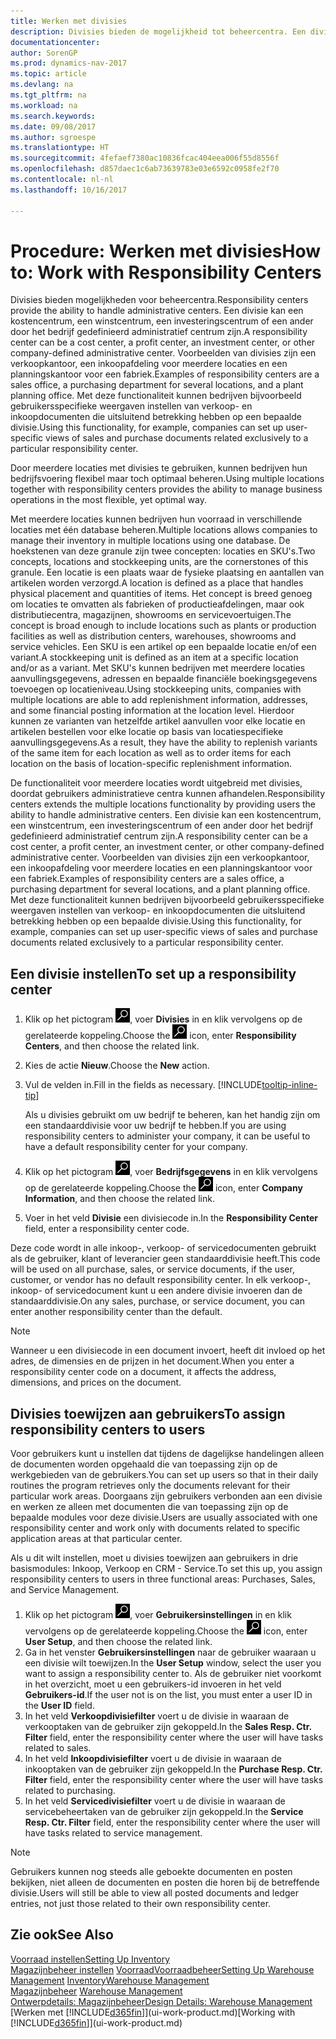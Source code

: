 ```yaml
---
title: Werken met divisies
description: Divisies bieden de mogelijkheid tot beheercentra. Een divisie kan een kostencentrum, een winstcentrum, een investeringscentrum of een ander door het bedrijf gedefinieerd administratief centrum zijn.
documentationcenter: 
author: SorenGP
ms.prod: dynamics-nav-2017
ms.topic: article
ms.devlang: na
ms.tgt_pltfrm: na
ms.workload: na
ms.search.keywords: 
ms.date: 09/08/2017
ms.author: sgroespe
ms.translationtype: HT
ms.sourcegitcommit: 4fefaef7380ac10836fcac404eea006f55d8556f
ms.openlocfilehash: d857daec1c6ab73639783e03e6592c0958fe2f70
ms.contentlocale: nl-nl
ms.lasthandoff: 10/16/2017

---
```

# <a name="how-to-work-with-responsibility-centers"></a><span data-ttu-id="a65cc-104">Procedure: Werken met divisies</span><span class="sxs-lookup"><span data-stu-id="a65cc-104">How to: Work with Responsibility Centers</span></span>
<span data-ttu-id="a65cc-105">Divisies bieden mogelijkheden voor beheercentra.</span><span class="sxs-lookup"><span data-stu-id="a65cc-105">Responsibility centers provide the ability to handle administrative centers.</span></span> <span data-ttu-id="a65cc-106">Een divisie kan een kostencentrum, een winstcentrum, een investeringscentrum of een ander door het bedrijf gedefinieerd administratief centrum zijn.</span><span class="sxs-lookup"><span data-stu-id="a65cc-106">A responsibility center can be a cost center, a profit center, an investment center, or other company-defined administrative center.</span></span> <span data-ttu-id="a65cc-107">Voorbeelden van divisies zijn een verkoopkantoor, een inkoopafdeling voor meerdere locaties en een planningskantoor voor een fabriek.</span><span class="sxs-lookup"><span data-stu-id="a65cc-107">Examples of responsibility centers are a sales office, a purchasing department for several locations, and a plant planning office.</span></span> <span data-ttu-id="a65cc-108">Met deze functionaliteit kunnen bedrijven bijvoorbeeld gebruikersspecifieke weergaven instellen van verkoop- en inkoopdocumenten die uitsluitend betrekking hebben op een bepaalde divisie.</span><span class="sxs-lookup"><span data-stu-id="a65cc-108">Using this functionality, for example, companies can set up user-specific views of sales and purchase documents related exclusively to a particular responsibility center.</span></span>  

<span data-ttu-id="a65cc-109">Door meerdere locaties met divisies te gebruiken, kunnen bedrijven hun bedrijfsvoering flexibel maar toch optimaal beheren.</span><span class="sxs-lookup"><span data-stu-id="a65cc-109">Using multiple locations together with responsibility centers provides the ability to manage business operations in the most flexible, yet optimal way.</span></span>

<span data-ttu-id="a65cc-110">Met meerdere locaties kunnen bedrijven hun voorraad in verschillende locaties met één database beheren.</span><span class="sxs-lookup"><span data-stu-id="a65cc-110">Multiple locations allows companies to manage their inventory in multiple locations using one database.</span></span> <span data-ttu-id="a65cc-111">De hoekstenen van deze granule zijn twee concepten: locaties en SKU's.</span><span class="sxs-lookup"><span data-stu-id="a65cc-111">Two concepts, locations and stockkeeping units, are the cornerstones of this granule.</span></span> <span data-ttu-id="a65cc-112">Een locatie is een plaats waar de fysieke plaatsing en aantallen van artikelen worden verzorgd.</span><span class="sxs-lookup"><span data-stu-id="a65cc-112">A location is defined as a place that handles physical placement and quantities of items.</span></span> <span data-ttu-id="a65cc-113">Het concept is breed genoeg om locaties te omvatten als fabrieken of productieafdelingen, maar ook distributiecentra, magazijnen, showrooms en servicevoertuigen.</span><span class="sxs-lookup"><span data-stu-id="a65cc-113">The concept is broad enough to include locations such as plants or production facilities as well as distribution centers, warehouses, showrooms and service vehicles.</span></span> <span data-ttu-id="a65cc-114">Een SKU is een artikel op een bepaalde locatie en/of een variant.</span><span class="sxs-lookup"><span data-stu-id="a65cc-114">A stockkeeping unit is defined as an item at a specific location and/or as a variant.</span></span> <span data-ttu-id="a65cc-115">Met SKU's kunnen bedrijven met meerdere locaties aanvullingsgegevens, adressen en bepaalde financiële boekingsgegevens toevoegen op locatieniveau.</span><span class="sxs-lookup"><span data-stu-id="a65cc-115">Using stockkeeping units, companies with multiple locations are able to add replenishment information, addresses, and some financial posting information at the location level.</span></span> <span data-ttu-id="a65cc-116">Hierdoor kunnen ze varianten van hetzelfde artikel aanvullen voor elke locatie en artikelen bestellen voor elke locatie op basis van locatiespecifieke aanvullingsgegevens.</span><span class="sxs-lookup"><span data-stu-id="a65cc-116">As a result, they have the ability to replenish variants of the same item for each location as well as to order items for each location on the basis of location-specific replenishment information.</span></span>  

<span data-ttu-id="a65cc-117">De functionaliteit voor meerdere locaties wordt uitgebreid met divisies, doordat gebruikers administratieve centra kunnen afhandelen.</span><span class="sxs-lookup"><span data-stu-id="a65cc-117">Responsibility centers extends the multiple locations functionality by providing users the ability to handle administrative centers.</span></span> <span data-ttu-id="a65cc-118">Een divisie kan een kostencentrum, een winstcentrum, een investeringscentrum of een ander door het bedrijf gedefinieerd administratief centrum zijn.</span><span class="sxs-lookup"><span data-stu-id="a65cc-118">A responsibility center can be a cost center, a profit center, an investment center, or other company-defined administrative center.</span></span> <span data-ttu-id="a65cc-119">Voorbeelden van divisies zijn een verkoopkantoor, een inkoopafdeling voor meerdere locaties en een planningskantoor voor een fabriek.</span><span class="sxs-lookup"><span data-stu-id="a65cc-119">Examples of responsibility centers are a sales office, a purchasing department for several locations, and a plant planning office.</span></span> <span data-ttu-id="a65cc-120">Met deze functionaliteit kunnen bedrijven bijvoorbeeld gebruikersspecifieke weergaven instellen van verkoop- en inkoopdocumenten die uitsluitend betrekking hebben op een bepaalde divisie.</span><span class="sxs-lookup"><span data-stu-id="a65cc-120">Using this functionality, for example, companies can set up user-specific views of sales and purchase documents related exclusively to a particular responsibility center.</span></span>

## <a name="to-set-up-a-responsibility-center"></a><span data-ttu-id="a65cc-121">Een divisie instellen</span><span class="sxs-lookup"><span data-stu-id="a65cc-121">To set up a responsibility center</span></span>  
1.  <span data-ttu-id="a65cc-122">Klik op het pictogram ![Zoeken naar pagina of rapport](media/ui-search/search_small.png "pictogram Zoeken naar pagina of rapport"), voer **Divisies** in en klik vervolgens op de gerelateerde koppeling.</span><span class="sxs-lookup"><span data-stu-id="a65cc-122">Choose the ![Search for Page or Report](media/ui-search/search_small.png "Search for Page or Report icon") icon, enter **Responsibility Centers**, and then choose the related link.</span></span>  
2.  <span data-ttu-id="a65cc-123">Kies de actie **Nieuw**.</span><span class="sxs-lookup"><span data-stu-id="a65cc-123">Choose the **New** action.</span></span>  
3.  <span data-ttu-id="a65cc-124">Vul de velden in.</span><span class="sxs-lookup"><span data-stu-id="a65cc-124">Fill in the fields as necessary.</span></span> [!INCLUDE[tooltip-inline-tip](includes/tooltip-inline-tip_md.md)]  

    <span data-ttu-id="a65cc-125">Als u divisies gebruikt om uw bedrijf te beheren, kan het handig zijn om een standaarddivisie voor uw bedrijf te hebben.</span><span class="sxs-lookup"><span data-stu-id="a65cc-125">If you are using responsibility centers to administer your company, it can be useful to have a default responsibility center for your company.</span></span>
4. <span data-ttu-id="a65cc-126">Klik op het pictogram ![Zoeken naar pagina of rapport](media/ui-search/search_small.png "pictogram Zoeken naar pagina of rapport"), voer **Bedrijfsgegevens** in en klik vervolgens op de gerelateerde koppeling.</span><span class="sxs-lookup"><span data-stu-id="a65cc-126">Choose the ![Search for Page or Report](media/ui-search/search_small.png "Search for Page or Report icon") icon, enter **Company Information**, and then choose the related link.</span></span>
5. <span data-ttu-id="a65cc-127">Voer in het veld **Divisie** een divisiecode in.</span><span class="sxs-lookup"><span data-stu-id="a65cc-127">In the **Responsibility Center** field, enter a responsibility center code.</span></span>

<span data-ttu-id="a65cc-128">Deze code wordt in alle inkoop-, verkoop- of servicedocumenten gebruikt als de gebruiker, klant of leverancier geen standaarddivisie heeft.</span><span class="sxs-lookup"><span data-stu-id="a65cc-128">This code will be used on all purchase, sales, or service documents, if the user, customer, or vendor has no default responsibility center.</span></span> <span data-ttu-id="a65cc-129">In elk verkoop-, inkoop- of servicedocument kunt u een andere divisie invoeren dan de standaarddivisie.</span><span class="sxs-lookup"><span data-stu-id="a65cc-129">On any sales, purchase, or service document, you can enter another responsibility center than the default.</span></span>

> [!NOTE]  
>  <span data-ttu-id="a65cc-130">Wanneer u een divisiecode in een document invoert, heeft dit invloed op het adres, de dimensies en de prijzen in het document.</span><span class="sxs-lookup"><span data-stu-id="a65cc-130">When you enter a responsibility center code on a document, it affects the address, dimensions, and prices on the document.</span></span>  

## <a name="to-assign-responsibility-centers-to-users"></a><span data-ttu-id="a65cc-131">Divisies toewijzen aan gebruikers</span><span class="sxs-lookup"><span data-stu-id="a65cc-131">To assign responsibility centers to users</span></span>  
<span data-ttu-id="a65cc-132">Voor gebruikers kunt u instellen dat tijdens de dagelijkse handelingen alleen de documenten worden opgehaald die van toepassing zijn op de werkgebieden van de gebruikers.</span><span class="sxs-lookup"><span data-stu-id="a65cc-132">You can set up users so that in their daily routines the program retrieves only the documents relevant for their particular work areas.</span></span> <span data-ttu-id="a65cc-133">Doorgaans zijn gebruikers verbonden aan een divisie en werken ze alleen met documenten die van toepassing zijn op de bepaalde modules voor deze divisie.</span><span class="sxs-lookup"><span data-stu-id="a65cc-133">Users are usually associated with one responsibility center and work only with documents related to specific application areas at that particular center.</span></span>  

<span data-ttu-id="a65cc-134">Als u dit wilt instellen, moet u divisies toewijzen aan gebruikers in drie basismodules: Inkoop, Verkoop en CRM - Service.</span><span class="sxs-lookup"><span data-stu-id="a65cc-134">To set this up, you assign responsibility centers to users in three functional areas: Purchases, Sales, and Service Management.</span></span>  

1.  <span data-ttu-id="a65cc-135">Klik op het pictogram ![Zoeken naar pagina of rapport](media/ui-search/search_small.png "pictogram Zoeken naar pagina of rapport"), voer **Gebruikersinstellingen** in en klik vervolgens op de gerelateerde koppeling.</span><span class="sxs-lookup"><span data-stu-id="a65cc-135">Choose the ![Search for Page or Report](media/ui-search/search_small.png "Search for Page or Report icon") icon, enter **User Setup**, and then choose the related link.</span></span>  
2.  <span data-ttu-id="a65cc-136">Ga in het venster **Gebruikersinstellingen** naar de gebruiker waaraan u een divisie wilt toewijzen.</span><span class="sxs-lookup"><span data-stu-id="a65cc-136">In the **User Setup** window, select the user you want to assign a responsibility center to.</span></span> <span data-ttu-id="a65cc-137">Als de gebruiker niet voorkomt in het overzicht, moet u een gebruikers-id invoeren in het veld **Gebruikers-id**.</span><span class="sxs-lookup"><span data-stu-id="a65cc-137">If the user not is on the list, you must enter a user ID in the **User ID** field.</span></span>  
3.  <span data-ttu-id="a65cc-138">In het veld **Verkoopdivisiefilter** voert u de divisie in waaraan de verkooptaken van de gebruiker zijn gekoppeld.</span><span class="sxs-lookup"><span data-stu-id="a65cc-138">In the **Sales Resp. Ctr. Filter** field, enter the responsibility center where the user will have tasks related to sales.</span></span>  
4.  <span data-ttu-id="a65cc-139">In het veld **Inkoopdivisiefilter** voert u de divisie in waaraan de inkooptaken van de gebruiker zijn gekoppeld.</span><span class="sxs-lookup"><span data-stu-id="a65cc-139">In the **Purchase Resp. Ctr. Filter** field, enter the responsibility center where the user will have tasks related to purchasing.</span></span>  
5.  <span data-ttu-id="a65cc-140">In het veld **Servicedivisiefilter** voert u de divisie in waaraan de servicebeheertaken van de gebruiker zijn gekoppeld.</span><span class="sxs-lookup"><span data-stu-id="a65cc-140">In the **Service Resp. Ctr. Filter** field, enter the responsibility center where the user will have tasks related to service management.</span></span>  

> [!NOTE]  
>  <span data-ttu-id="a65cc-141">Gebruikers kunnen nog steeds alle geboekte documenten en posten bekijken, niet alleen de documenten en posten die horen bij de betreffende divisie.</span><span class="sxs-lookup"><span data-stu-id="a65cc-141">Users will still be able to view all posted documents and ledger entries, not just those related to their own responsibility center.</span></span>

## <a name="see-also"></a><span data-ttu-id="a65cc-142">Zie ook</span><span class="sxs-lookup"><span data-stu-id="a65cc-142">See Also</span></span>  
[<span data-ttu-id="a65cc-143">Voorraad instellen</span><span class="sxs-lookup"><span data-stu-id="a65cc-143">Setting Up Inventory</span></span>](inventory-setup-inventory.md)  
<span data-ttu-id="a65cc-144">[Magazijnbeheer instellen](warehouse-setup-warehouse.md)
[Voorraad](inventory-manage-inventory.md)[Voorraadbeheer](warehouse-manage-warehouse.md)</span><span class="sxs-lookup"><span data-stu-id="a65cc-144">[Setting Up Warehouse Management](warehouse-setup-warehouse.md)
[Inventory](inventory-manage-inventory.md)[Warehouse Management](warehouse-manage-warehouse.md)</span></span>  
<span data-ttu-id="a65cc-145">[Magazijnbeheer](warehouse-manage-warehouse.md)  </span><span class="sxs-lookup"><span data-stu-id="a65cc-145">[Warehouse Management](warehouse-manage-warehouse.md)  </span></span>  
[<span data-ttu-id="a65cc-146">Ontwerpdetails: Magazijnbeheer</span><span class="sxs-lookup"><span data-stu-id="a65cc-146">Design Details: Warehouse Management</span></span>](design-details-warehouse-management.md)  
<span data-ttu-id="a65cc-147">[Werken met [!INCLUDE[d365fin](includes/d365fin_md.md)]](ui-work-product.md)</span><span class="sxs-lookup"><span data-stu-id="a65cc-147">[Working with [!INCLUDE[d365fin](includes/d365fin_md.md)]](ui-work-product.md)</span></span>

